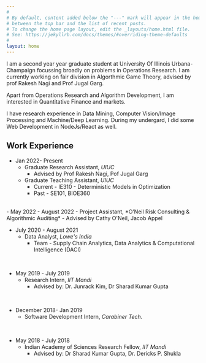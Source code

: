 ```yaml
---
#
# By default, content added below the "---" mark will appear in the home page
# between the top bar and the list of recent posts.
# To change the home page layout, edit the _layouts/home.html file.
# See: https://jekyllrb.com/docs/themes/#overriding-theme-defaults
#
layout: home
---
```


I am a second year year graduate student at University Of Illinois Urbana-Champaign focussing broadly on problems in Operations Research. I am currently working on fair division in Algorthmic Game Theory, advised by prof Rakesh Nagi and Prof Jugal Garg.

Apart from Operations Research and Algorithm Development, I am interested in Quantitative Finance and markets.

I have research experience in Data Mining, Computer Vision/Image Processing and Machine/Deep Learning. During my undergard, I did some Web Development in NodeJs/React as well.

## Work Experience

- Jan 2022- Present
    - Graduate Research Assistant, *UIUC*
        - Advised by Prof Rakesh Nagi, Pof Jugal Garg
    - Graduate Teaching Assistant, *UIUC*
        - Current - IE310 - Deterministic Models in Optimization
        - Past - SE101, BIOE360 

<br>
- May 2022 - August 2022
    - Project Assistant, *O’Neil Risk Consulting & Algorithmic Auditing*
        - Advised by Cathy O'Neil, Jacob Appel

<br>

- July 2020 - August 2021
    - Data Analyst, *Lowe's India*
        - Team - Supply Chain Analytics, Data Analytics & Computational Intelligence (DACI) 

<br>

- May 2019 - July 2019
    - Research Intern, *IIT Mandi*
        - Advised by:  Dr. Junrack Kim, Dr Sharad Kumar Gupta 

<br>

- December 2018- Jan 2019
    - Software Development Intern, *Carabiner Tech.*

<br>

- May 2018 - July 2018
    - Indian Academy of Sciences Research Fellow, *IIT Mandi*
        - Advised by: Dr Sharad Kumar Gupta, Dr. Dericks P. Shukla


    

